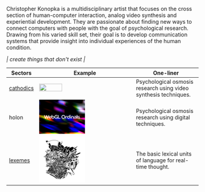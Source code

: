 Christopher Konopka is a multidisciplinary artist that focuses on the cross section of human-computer interaction, analog video synthesis and experiential development. They are passionate about finding new ways to connect computers with people with the goal of psychological research. Drawing from his varied skill set, their goal is to develop communication systems that provide insight into individual experiences of the human condition.

_| create things that don't exist |_


| Sectors      | Example  | One-liner          | 
| ------------ | -------- | ------- | 
| [cathodics](https://cskonopka.gitbook.io/cathodics) |  <img height="25%" width="50%" src="https://github.com/cskonopka/syncretism-network/blob/main/assets/vp-itsAllJustLight.gif"/>  |   Psychological osmosis research using video synthesis techniques.            | 
| holon            |  <img height="25%" width="50%" src="https://github.com/cskonopka/WebGL-Ordinals/blob/main/webglo.png?raw=true"/>  |   Psychological osmosis research using digital techniques.            |
| [lexemes](https://cskonopka.github.io/lexemes/)  |  <img height="25%" width="50%" src="https://github.com/cskonopka/syncretism-network/blob/main/assets/hl-lexemes-01.png"/>  | The basic lexical units of language for real-time thought.   | 

